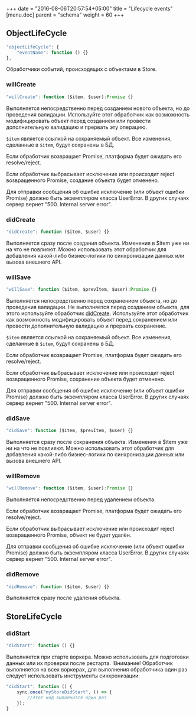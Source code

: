 +++
date = "2016-08-06T20:57:54+05:00"
title = "Lifecycle events"
[menu.doc]
    parent = "schema"
    weight = 60
+++

## ObjectLifeCycle
~~~javascript
"objectLifeCycle": {
    "eventName": function () {}
},
~~~
Обработчики событий, происходящих с объектами в Store.

### willCreate
~~~javascript
"willCreate": function ($item, $user):Promise {}
~~~
Выполняется непосредственно перед созданием нового объекта, но до проведения валидации.
Используйте этот обработчик как возможность модифицировать объект перед созданием или провести
дополнительную валидацию и прервать эту операцию.

`$item` является ссылкой на сохраняемый объект. Все изменения, сделанные в `$item`, будут сохранены в БД.

Если обработчик возвращает Promise, платформа будет ожидать его resolve/reject.

Если обработчик выбрасывает исключение или происходит reject возвращенного Promise, создание объекта
будет отменено.

Для отправки сообщения об ошибке исключение (или объект ошибки Promise)
должно быть экземпляром класса UserError. В других случаях сервер вернет "500. Internal server error".

### didCreate
~~~javascript
"didCreate": function ($item, $user) {}
~~~
Выполняется сразу после создания объекта. Изменения в $item уже ни на что не повлияют. Можно использовать
этот обработчик для добавления какой-либо бизнес-логики по синхронизации данных или вызова внешнего API.

### willSave
~~~javascript
"willSave": function ($item, $prevItem, $user):Promise {}
~~~
Выполняется непосредственно перед сохранением объекта, но до проведения валидации. Не выполняется перед
созданием объекта, для этого используйте обработчик [didCreate](/doc/lifecycle_events/#willcreate).
Используйте этот обработчик как возможность модифицировать объект перед сохранением или провести
дополнительную валидацию и прервать сохранение.

`$item` является ссылкой на сохраняемый объект. Все изменения, сделанные в `$item`, будут сохранены в БД.

Если обработчик возвращает Promise, платформа будет ожидать его resolve/reject.

Если обработчик выбрасывает исключение или происходит reject возвращенного Promise, сохранение объекта
будет отменено.

Для отправки сообщения об ошибке исключение (или объект ошибки Promise)
должно быть экземпляром класса UserError. В других случаях сервер вернет "500. Internal server error".

### didSave
~~~javascript
"didSave": function ($item, $prevItem, $user) {}
~~~
Выполняется сразу после сохранения объекта. Изменения в $item уже ни на что не повлияют. Можно использовать
этот обработчик для добавления какой-либо бизнес-логики по синхронизации данных или вызова внешнего API.

### willRemove
~~~javascript
"willRemove": function ($item, $user):Promise {}
~~~
Выполняется непосредственно перед удалением объекта.

Если обработчик возвращает Promise, платформа будет ожидать его resolve/reject.

Если обработчик выбрасывает исключение или происходит reject возвращенного Promise, объект не будет удалён.

Для отправки сообщения об ошибке исключение (или объект ошибки Promise)
должно быть экземпляром класса UserError. В других случаях сервер вернет "500. Internal server error".

### didRemove
~~~javascript
"didRemove": function ($item, $user) {}
~~~
Выполняется сразу после удаления объекта.

## StoreLifeCycle
### didStart
~~~javascript
"didStart": function () {}
~~~
Выполняется при старте воркера. Можно использовать для подготовки данных или их проверки после рестарта.
!Внимание! Обработчик выполняется на всех воркерах, для выполнения обработчика один раз следует использовать
инструменты синхронизации:
```javascript
"didStart": function () {
    sync.once("myStoreDidStart", () => {
        //Этот код выполнится один раз
    });
}
```